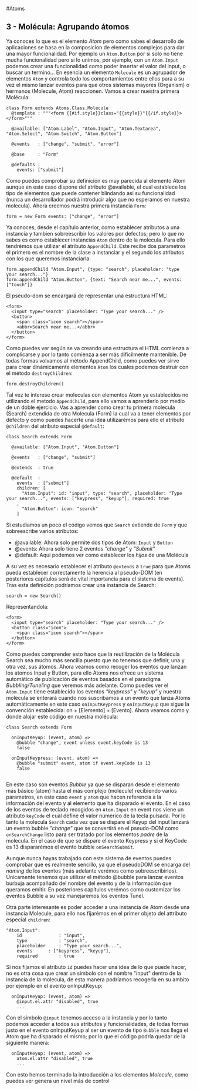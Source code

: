 #Atoms
## 3 - Molécula: Agrupando átomos
Ya conoces lo que es el elemento *Atom* pero como sabes el desarrollo de aplicaciones se basa en la composicion de elementos complejos para dar una mayor funcionalidad. Por ejemplo un `Atom.Button` por si solo no tiene mucha funcionalidad pero si lo unimos, por ejemplo, con un `Atom.Input` podemos crear una funcionalidad como poder insertar el valor del input, o buscar un termino... En esencia un elemento `Molecule` es un agrupador de elementos `Atom` y controla todo los comportamientos entre ellos para a su vez el mismo lanzar eventos para que otros sistemas mayores (Organism) o hermanos (Molecule, Atom) reaccionen. Vamos a crear nuestra primera Molécula:

```
class Form extends Atoms.Class.Molecule
  @template : """<form {{#if.style}}class="{{style}}"{{/if.style}}></form>"""

  @available: ["Atom.Label", "Atom.Input", "Atom.Textarea", "Atom.Select", "Atom.Switch", "Atom.Button"]

  @events   : ["change", "submit", "error"]

  @base     : "Form"

  @defaults :
    events: ["submit"]
```

Como puedes comprobar su definición es muy parecida al elemento Atom aunque en este caso dispone del atributo  @available, el cual establece los tipo de elementos que puede contener blindando asi su funcionalidad (nunca un desarrollador podrá introducir algo que no esperamos en nuestra molecula). Ahora creemos nuestra primera instancia `Form`:

```
form = new Form events: ["change", "error"]
```

Ya conoces, desde el capítulo anterior, como establecer atributos a una instancia y tambien sobreescribir los valores por defectos; pero lo que no sabes es como establecer instancias `Atom` dentro de la molecula. Para ello tendrémos que utilizar el atributo `AppendChild`. Este recibe dos parametros el primero es el nombre de la clase a instanciar y el segundo los atributos con los que queremos instanciarla: 

```
form.appendChild "Atom.Input", {type: "search", placeholder: "type your search..."}
form.appendChild "Atom.Button", {text: "Search near me...", events: ["touch"]}
```

El pseudo-dom se encargará de representar una estructura HTML:

```
<form>
  <input type="search" placeholder: "Type your search..." />
  <button>
    <span class="icon search"></span>
    <abbr>Search near me...</abbr>
  </button>
</form>
```

Como puedes ver según se va creando una estructura el HTML comienza a complicarse y por lo tanto comienza a ser más dificilmente mantenible. De todas formas volvamos al método AppendChild, como puedes ver sirve para crear dinámicamente elementos `Atom` los cuales podemos destruir con el método `destroyChildren`:

```
form.destroyChildren()
```

Tal vez te interese crear moleculas con elementos Atom ya establecidos no utilizando el metodo `AppendChild`, para ello vamos a aprenderlo por medio de un doble ejercicio. Vas a aprender como crear tu primera molecula (Search) extendida de otra Molecula (Form) la cual va a tener elementos por defecto y como puedes hacerte una idea utilizarémos para ello el atributo `@children` del atributo especial `@default`: 

```
class Search extends Form

  @available: ["Atom.Input", "Atom.Button"]

  @events   : ["change", "submit"]

  @extends  : true

  @default  :
    events  : ["submit"]
    children: [
      "Atom.Input": id: "input", type: "search", placeholder: "Type your search...", events: ["keypress", "keyup"], required: true
    ,
      "Atom.Button": icon: "search"
    ]
```

Si estudiamos un poco el código vemos que `Search` extiende de `Form` y que sobreescribe varios atributos:

  - @available: Ahora solo permite dos tipos de Atom: `Input` y `Button`
  - @events: Ahora solo tiene 2 eventos *"change"* y *"Submit"*
  - @default: Aquí podemos ver como establecer los *hijos* de una Molécula

A su vez es necesario establecer el atributo `@extends` a `true` para que Atoms pueda establecer correctamente la herencia al pseudo-DOM (en posteriores capítulos será de vital importancia para el sistema de events). Tras esta definición podríamos crear una instancia de Search:

```
search = new Search()
```

Representandola:

```
<form>
  <input type="search" placeholder: "Type your search..." />
  <button class="icon">
    <span class="icon search"></span>
  </button>
</form>
```

Como puedes comprender esto hace que la reutilización de la Molécula Search sea mucho más sencilla puesto que no tenemos que definir, una y otra vez, sus átomos. Ahora veamos como recoger los eventos que lanzan los atomos Input y Button, para ello Atoms nos ofrece un sistema automático de publicación de eventos basados en el paradigma *Bubbling/Tuneling* que veremos más adelante. Como puedes ver el `Atom.Input` tiene establecido los eventos *"keypress"* y *"keyup"* y nuestra molecula se enterará cuando nos suscribamos a un evento que lanza Atoms automáticamente en este caso `onInputKeypress` y `onInputKeyup` que sigue la convención establecida: on + [Elemento] + [Evento]. Ahora veamos como y donde alojar este código en nuestra molécula:

```
class Search extends Form

  onInputKeyup: (event, atom) =>
    @bubble "change", event unless event.keyCode is 13
    false

  onInputKeypress: (event, atom) =>
    @bubble "submit" event, atom if event.keyCode is 13
    false
 
```

En este caso son eventos *Bubble* ya que se disparan desde el elemento más básico (atom) hasta el más complejo (molecule) recibiendo varios parametros, en este caso `event` y `atom` que hacen referencia a la información del evento y al elemento que ha disparado el evento. En el caso de los eventos de teclado recogidos en `Atom.Input` en event nos viene un atributo `keyCode` el cual define el valor númerico de la tecla pulsada. Por lo tanto la molecula `Search` cada vez que se dispare el Keyup del input lanzará un evento bubble *"change"* que se convertirá en el pseudo-DOM como `onSearchChange` listo para ser tratado por los elementos *padre* de la molecula. En el caso de que se dispare el evento Keypress y si el KeyCode es 13 dispararémos el evento bubble `onSearchSubmit`.

Aunque nunca hayas trabajado con este sistema de eventos puedes comprobar que es realmente sencillo, ya que el pseudoDOM se encarga del *naming* de los eventos (más adelante verémos como sobreescribirlos). Únicamente tenemos que utilizar el método @bubble para lanzar eventos burbuja acompañado del nombre del evento y de la información que queramos emitir. En posteriores capítulos verémos como customizar los eventos Bubble a su vez manejaremos los eventos Tunel.

Otra parte interesante es poder acceder a una instancia de Atom desde una instancia Molecule, para ello nos fijarémos en el primer objeto del attributo especial `children`:

```
"Atom.Input": 
	id 				: "input", 
	type 			: "search", 
	placeholder 	: "Type your search...", 
	events 		: ["keypress", "keyup"], 
	required 		: true
```

Si nos fijamos el atributo `id` puedes hacer una idea de lo que puede hacer, no es otra cosa que crear un simbolo con el nombre "input" dentro de la instancia de la molecula, de esta manera podríamos recogerla en su ambito por ejemplo en el evento onInputKeyup:

```
  onInputKeyup: (event, atom) =>
    @input.el.attr "disabled", true
    ...
```

Con el simbolo `@input` tenemos acceso a la instancia y por lo tanto podemos acceder a todos sus atributos y funcionalidades, de todas formas justo en el evento onInputKeyup al ser un evento de tipo `Bubble` nos llega el Atom que ha disparado el mismo; por lo que el código podría quedar de la siguiente manera:

```
  onInputKeyup: (event, atom) =>
    atom.el.attr "disabled", true
	...
```

Con esto hemos terminado la introducción a los elementos *Molecule*, como puedes ver genera un nivel más de control 